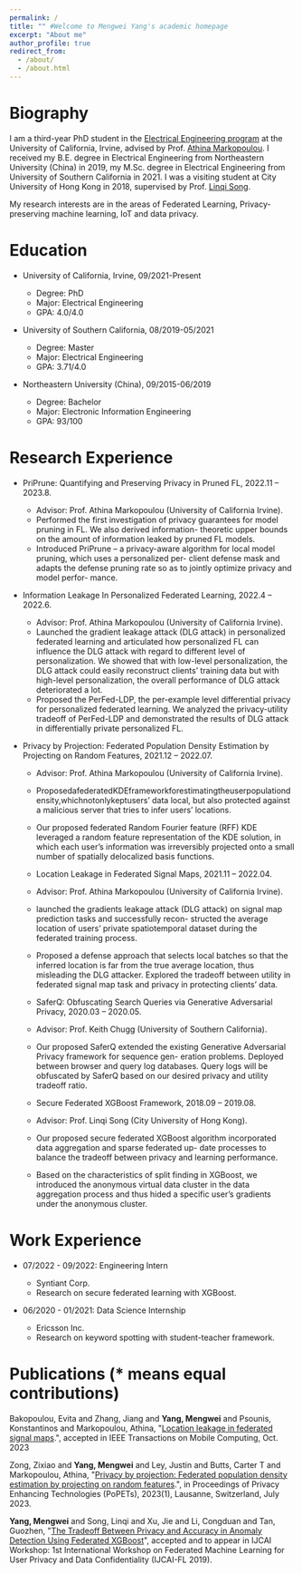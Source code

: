 ```yaml
---
permalink: /
title: "" #Welcome to Mengwei Yang's academic homepage
excerpt: "About me"
author_profile: true
redirect_from: 
  - /about/
  - /about.html
---
```



Biography
======
I am a third-year PhD student in the [Electrical Engineering program](https://engineering.uci.edu/dept/eecs) at the University of California, Irvine, advised by Prof. [Athina Markopoulou](https://athinagroup.eng.uci.edu/athina/). I received my B.E. degree in Electrical Engineering from Northeastern University (China) in 2019, my M.Sc. degree in Electrical Engineering from University of Southern California in 2021. I was a visiting student at City University of Hong Kong in 2018, supervised by Prof. [Linqi Song](https://sites.google.com/site/aisquaredlab/about-us/linqi?authuser=0).

My research interests are in the areas of Federated Learning, Privacy-preserving machine learning, IoT and data privacy. 

Education
======

* University of California, Irvine, 09/2021-Present
  * Degree: PhD
  * Major: Electrical Engineering
  * GPA: 4.0/4.0

* University of Southern California, 08/2019-05/2021
  * Degree: Master
  * Major: Electrical Engineering
  * GPA: 3.71/4.0

* Northeastern University (China), 09/2015-06/2019
  * Degree: Bachelor
  * Major: Electronic Information Engineering
  * GPA: 93/100

Research Experience
======

* PriPrune: Quantifying and Preserving Privacy in Pruned FL, 2022.11 – 2023.8.
  * Advisor: Prof. Athina Markopoulou (University of California Irvine).
  * Performed the first investigation of privacy guarantees for model pruning in FL. We also derived information-
theoretic upper bounds on the amount of information leaked by pruned FL models.
  * Introduced PriPrune – a privacy-aware algorithm for local model pruning, which uses a personalized per-
client defense mask and adapts the defense pruning rate so as to jointly optimize privacy and model perfor-
mance.

* Information Leakage In Personalized Federated Learning, 2022.4 – 2022.6.
  * Advisor: Prof. Athina Markopoulou (University of California Irvine).
  * Launched the gradient leakage attack (DLG attack) in personalized federated learning and articulated how personalized FL can influence the DLG attack with regard to different level of personalization. We showed that with low-level personalization, the DLG attack could easily reconstruct clients’ training data but with high-level personalization, the overall performance of DLG attack deteriorated a lot.
  * Proposed the PerFed-LDP, the per-example level differential privacy for personalized federated learning. We analyzed the privacy-utility tradeoff of PerFed-LDP and demonstrated the results of DLG attack in differentially private personalized FL.

* Privacy by Projection: Federated Population Density Estimation by Projecting on Random Features, 2021.12 – 2022.07.
  * Advisor: Prof. Athina Markopoulou (University of California Irvine).
  * ProposedafederatedKDEframeworkforestimatingtheuserpopulationdensity,whichnotonlykeptusers’ data local, but also protected against a malicious server that tries to infer users’ locations.
  * Our proposed federated Random Fourier feature (RFF) KDE leveraged a random feature representation of the KDE solution, in which each user’s information was irreversibly projected onto a small number of spatially delocalized basis functions.

  * Location Leakage in Federated Signal Maps, 2021.11 – 2022.04.
  * Advisor: Prof. Athina Markopoulou (University of California Irvine).
  * launched the gradients leakage attack (DLG attack) on signal map prediction tasks and successfully recon- structed the average location of users’ private spatiotemporal dataset during the federated training process.
  * Proposed a defense approach that selects local batches so that the inferred location is far from the true average location, thus misleading the DLG attacker. Explored the tradeoff between utility in federated
signal map task and privacy in protecting clients’ data.

  * SaferQ: Obfuscating Search Queries via Generative Adversarial Privacy, 2020.03 – 2020.05.
  * Advisor: Prof. Keith Chugg (University of Southern California).
  * Our proposed SaferQ extended the existing Generative Adversarial Privacy framework for sequence gen- eration problems. Deployed between browser and query log databases. Query logs will be obfuscated by SaferQ based on our desired privacy and utility tradeoff ratio.

  * Secure Federated XGBoost Framework, 2018.09 – 2019.08.
  * Advisor: Prof. Linqi Song (City University of Hong Kong).
  * Our proposed secure federated XGBoost algorithm incorporated data aggregation and sparse federated up-
date processes to balance the tradeoff between privacy and learning performance.
  * Based on the characteristics of split finding in XGBoost, we introduced the anonymous virtual data cluster
in the data aggregation process and thus hided a specific user’s gradients under the anonymous cluster.


Work Experience
======

* 07/2022 - 09/2022: Engineering Intern
  * Syntiant Corp.
  * Research on secure federated learning with XGBoost.

* 06/2020 - 01/2021: Data Science Internship
  * Ericsson Inc.
  * Research on keyword spotting with student-teacher framework.

<!-- Preprints
====== -->

Publications (* means equal contributions)
============

Bakopoulou, Evita and Zhang, Jiang and **Yang, Mengwei** and Psounis, Konstantinos and Markopoulou, Athina, "[Location leakage in federated signal maps](https://arxiv.org/pdf/2112.03452.pdf).", accepted in IEEE Transactions on Mobile Computing, Oct. 2023

Zong, Zixiao and **Yang, Mengwei** and Ley, Justin and Butts, Carter T and Markopoulou, Athina, "[Privacy by projection: Federated population density estimation by projecting on random features](https://petsymposium.org/popets/2023/popets-2023-0019.pdf).", in Proceedings of Privacy Enhancing Technologies (PoPETs), 2023(1), Lausanne, Switzerland, July 2023.

**Yang, Mengwei** and Song, Linqi and Xu, Jie and Li, Congduan and Tan, Guozhen, "[The Tradeoff Between Privacy and Accuracy in Anomaly Detection Using Federated XGBoost](https://arxiv.org/pdf/1907.07157.pdf)", accepted and to appear in IJCAI Workshop: 1st International Workshop on Federated Machine Learning for User Privacy and Data Confidentiality (IJCAI-FL 2019).


<!-- Create content & metadata
------
For site content, there is one markdown file for each type of content, which are stored in directories like _publications, _talks, _posts, _teaching, or _pages. For example, each talk is a markdown file in the [_talks directory](https://github.com/academicpages/academicpages.github.io/tree/master/_talks). At the top of each markdown file is structured data in YAML about the talk, which the theme will parse to do lots of cool stuff. The same structured data about a talk is used to generate the list of talks on the [Talks page](https://academicpages.github.io/talks), each [individual page](https://academicpages.github.io/talks/2012-03-01-talk-1) for specific talks, the talks section for the [CV page](https://academicpages.github.io/cv), and the [map of places you've given a talk](https://academicpages.github.io/talkmap.html) (if you run this [python file](https://github.com/academicpages/academicpages.github.io/blob/master/talkmap.py) or [Jupyter notebook](https://github.com/academicpages/academicpages.github.io/blob/master/talkmap.ipynb), which creates the HTML for the map based on the contents of the _talks directory).

**Markdown generator**

I have also created [a set of Jupyter notebooks](https://github.com/academicpages/academicpages.github.io/tree/master/markdown_generator
) that converts a CSV containing structured data about talks or presentations into individual markdown files that will be properly formatted for the academicpages template. The sample CSVs in that directory are the ones I used to create my own personal website at stuartgeiger.com. My usual workflow is that I keep a spreadsheet of my publications and talks, then run the code in these notebooks to generate the markdown files, then commit and push them to the GitHub repository.

How to edit your site's GitHub repository
------
Many people use a git client to create files on their local computer and then push them to GitHub's servers. If you are not familiar with git, you can directly edit these configuration and markdown files directly in the github.com interface. Navigate to a file (like [this one](https://github.com/academicpages/academicpages.github.io/blob/master/_talks/2012-03-01-talk-1.md) and click the pencil icon in the top right of the content preview (to the right of the "Raw | Blame | History" buttons). You can delete a file by clicking the trashcan icon to the right of the pencil icon. You can also create new files or upload files by navigating to a directory and clicking the "Create new file" or "Upload files" buttons. 

Example: editing a markdown file for a talk
![Editing a markdown file for a talk](/images/editing-talk.png)

For more info
------
More info about configuring academicpages can be found in [the guide](https://academicpages.github.io/markdown/). The [guides for the Minimal Mistakes theme](https://mmistakes.github.io/minimal-mistakes/docs/configuration/) (which this theme was forked from) might also be helpful. -->
